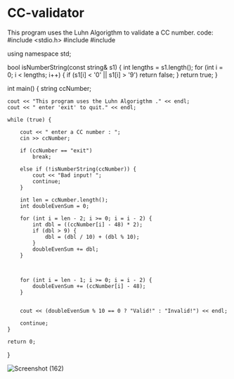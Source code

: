 # CC-validator
This program uses the Luhn Algorigthm to validate a CC number.
code:
#include <stdio.h>
#include <iostream>
#include <string>

using namespace std;

bool isNumberString(const string& s1) {
    int lengths = s1.length();
    for (int i = 0; i < lengths; i++) {
        if (s1[i] < '0' || s1[i] > '9')
            return false;
    }
    return true;
}

int main() {
    string ccNumber;
    
    cout << "This program uses the Luhn Algorigthm ." << endl;
    cout << " enter 'exit' to quit." << endl;
    
    while (true) {
        
        cout << " enter a CC number : ";
        cin >> ccNumber;
        
        if (ccNumber == "exit")
            break;
        
        else if (!isNumberString(ccNumber)) {
            cout << "Bad input! ";
            continue;
        }
            
        int len = ccNumber.length();
        int doubleEvenSum = 0;  
        
        for (int i = len - 2; i >= 0; i = i - 2) {
            int dbl = ((ccNumber[i] - 48) * 2);
            if (dbl > 9) {
                dbl = (dbl / 10) + (dbl % 10);
            }
            doubleEvenSum += dbl;
        }
        
    
        
        for (int i = len - 1; i >= 0; i = i - 2) {
            doubleEvenSum += (ccNumber[i] - 48);
        }
        
        
        cout << (doubleEvenSum % 10 == 0 ? "Valid!" : "Invalid!") << endl;
        
        continue;        
    }

    return 0;
}



![Screenshot (162)](https://github.com/Pavansubhash/CC-validator/assets/109154212/3271ebeb-5294-47c1-8b87-8e76bd82cdc8)
